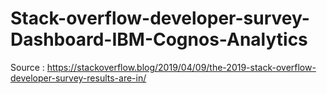 # Stack-overflow-developer-survey-Dashboard-IBM-Cognos-Analytics
Source : https://stackoverflow.blog/2019/04/09/the-2019-stack-overflow-developer-survey-results-are-in/
